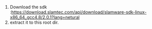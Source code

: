 1. Download the sdk :https://download.slamtec.com/api/download/slamware-sdk-linux-x86_64_gcc4.8/2.0.1?lang=netural
2. extract it to this root dir.


